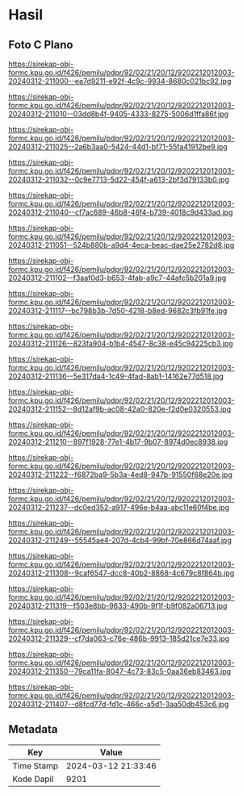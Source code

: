# Hasil

## Foto C Plano

https://sirekap-obj-formc.kpu.go.id/f426/pemilu/pdpr/92/02/21/20/12/9202212012003-20240312-211000--ea7d9211-e92f-4c9c-9934-8680c021bc92.jpg

https://sirekap-obj-formc.kpu.go.id/f426/pemilu/pdpr/92/02/21/20/12/9202212012003-20240312-211010--03dd8b4f-9405-4333-8275-5006d1ffa86f.jpg

https://sirekap-obj-formc.kpu.go.id/f426/pemilu/pdpr/92/02/21/20/12/9202212012003-20240312-211025--2a6b3aa0-5424-44d1-bf71-55fa41912be9.jpg

https://sirekap-obj-formc.kpu.go.id/f426/pemilu/pdpr/92/02/21/20/12/9202212012003-20240312-211032--0c9e7713-5d22-454f-a613-2bf3d79133b0.jpg

https://sirekap-obj-formc.kpu.go.id/f426/pemilu/pdpr/92/02/21/20/12/9202212012003-20240312-211040--cf7ac689-46b8-46f4-b739-4018c9d433ad.jpg

https://sirekap-obj-formc.kpu.go.id/f426/pemilu/pdpr/92/02/21/20/12/9202212012003-20240312-211051--524b880b-a9d4-4eca-beac-dae25e2782d8.jpg

https://sirekap-obj-formc.kpu.go.id/f426/pemilu/pdpr/92/02/21/20/12/9202212012003-20240312-211102--f3aaf0d3-b653-4fab-a9c7-44afc5b201a9.jpg

https://sirekap-obj-formc.kpu.go.id/f426/pemilu/pdpr/92/02/21/20/12/9202212012003-20240312-211117--bc798b3b-7d50-4218-b8ed-9682c3fb91fe.jpg

https://sirekap-obj-formc.kpu.go.id/f426/pemilu/pdpr/92/02/21/20/12/9202212012003-20240312-211126--823fa904-b1b4-4547-8c38-e45c94225cb3.jpg

https://sirekap-obj-formc.kpu.go.id/f426/pemilu/pdpr/92/02/21/20/12/9202212012003-20240312-211136--5e317da4-1c49-4fad-8ab1-14162e77d518.jpg

https://sirekap-obj-formc.kpu.go.id/f426/pemilu/pdpr/92/02/21/20/12/9202212012003-20240312-211152--8d12af9b-ac08-42a0-820e-f2d0e0320553.jpg

https://sirekap-obj-formc.kpu.go.id/f426/pemilu/pdpr/92/02/21/20/12/9202212012003-20240312-211210--897f1928-77e1-4b17-9b07-8974d0ec8938.jpg

https://sirekap-obj-formc.kpu.go.id/f426/pemilu/pdpr/92/02/21/20/12/9202212012003-20240312-211222--f6872ba9-5b3a-4ed8-947b-91550f68e20e.jpg

https://sirekap-obj-formc.kpu.go.id/f426/pemilu/pdpr/92/02/21/20/12/9202212012003-20240312-211237--dc0ed352-a917-496e-b4aa-abc11e60f4be.jpg

https://sirekap-obj-formc.kpu.go.id/f426/pemilu/pdpr/92/02/21/20/12/9202212012003-20240312-211249--55545ae4-207d-4cb4-99bf-70e866d74aaf.jpg

https://sirekap-obj-formc.kpu.go.id/f426/pemilu/pdpr/92/02/21/20/12/9202212012003-20240312-211308--9caf6547-dcc8-40b2-8868-4c679c8f864b.jpg

https://sirekap-obj-formc.kpu.go.id/f426/pemilu/pdpr/92/02/21/20/12/9202212012003-20240312-211319--f503e8bb-9633-490b-9f1f-b9f082a06713.jpg

https://sirekap-obj-formc.kpu.go.id/f426/pemilu/pdpr/92/02/21/20/12/9202212012003-20240312-211329--cf7da063-c76e-486b-9913-185d21ce7e33.jpg

https://sirekap-obj-formc.kpu.go.id/f426/pemilu/pdpr/92/02/21/20/12/9202212012003-20240312-211350--79ca11fa-8047-4c73-83c5-0aa36eb83463.jpg

https://sirekap-obj-formc.kpu.go.id/f426/pemilu/pdpr/92/02/21/20/12/9202212012003-20240312-211407--d8fcd77d-fd1c-466c-a5d1-3aa50db453c6.jpg


## Metadata

| Key        | Value               |
| ---------- | ------------------- |
| Time Stamp | 2024-03-12 21:33:46 |
| Kode Dapil | 9201                |



